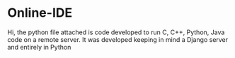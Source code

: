 # Online-IDE
Hi, the python file attached is code developed to run C, C++, Python, Java code on a remote server. It was developed keeping in mind a Django server and entirely in Python
